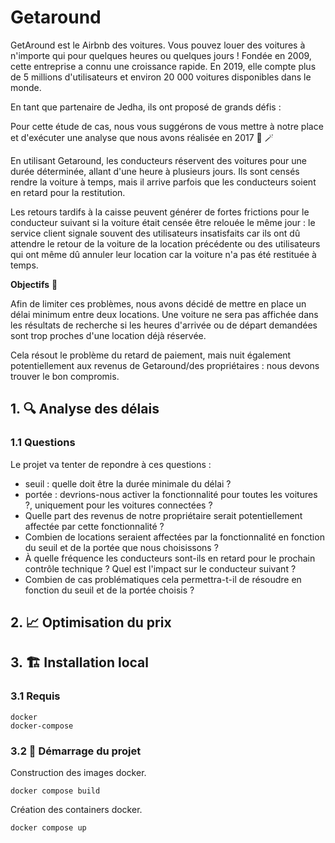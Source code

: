 # Getaround

GetAround est le Airbnb des voitures. Vous pouvez louer des voitures à n'importe qui pour quelques heures ou quelques jours ! Fondée en 2009, cette entreprise a connu une croissance rapide. En 2019, elle compte plus de 5 millions d'utilisateurs et environ 20 000 voitures disponibles dans le monde.

En tant que partenaire de Jedha, ils ont proposé de grands défis :

Pour cette étude de cas, nous vous suggérons de vous mettre à notre place et d'exécuter une analyse que nous avons réalisée en 2017 🔮 🪄

En utilisant Getaround, les conducteurs réservent des voitures pour une durée déterminée, allant d'une heure à plusieurs jours. Ils sont censés rendre la voiture à temps, mais il arrive parfois que les conducteurs soient en retard pour la restitution.

Les retours tardifs à la caisse peuvent générer de fortes frictions pour le conducteur suivant si la voiture était censée être relouée le même jour : le service client signale souvent des utilisateurs insatisfaits car ils ont dû attendre le retour de la voiture de la location précédente ou des utilisateurs qui ont même dû annuler leur location car la voiture n'a pas été restituée à temps.

**Objectifs** 🎯

Afin de limiter ces problèmes, nous avons décidé de mettre en place un délai minimum entre deux locations. Une voiture ne sera pas affichée dans les résultats de recherche si les heures d'arrivée ou de départ demandées sont trop proches d'une location déjà réservée.

Cela résout le problème du retard de paiement, mais nuit également potentiellement aux revenus de Getaround/des propriétaires : nous devons trouver le bon compromis.

## 1. 🔍️ Analyse des délais

### 1.1 Questions

Le projet va tenter de repondre à ces questions :

- seuil : quelle doit être la durée minimale du délai ?
- portée : devrions-nous activer la fonctionnalité pour toutes les voitures ?, uniquement pour les voitures connectées ?
- Quelle part des revenus de notre propriétaire serait potentiellement affectée par cette fonctionnalité ?
- Combien de locations seraient affectées par la fonctionnalité en fonction du seuil et de la portée que nous choisissons ?
- À quelle fréquence les conducteurs sont-ils en retard pour le prochain contrôle technique ? Quel est l'impact sur le conducteur suivant ?
- Combien de cas problématiques cela permettra-t-il de résoudre en fonction du seuil et de la portée choisis ?

## 2. 📈 Optimisation du prix

## 3. 🏗️ Installation local

### 3.1 Requis

```
docker
docker-compose
```

### 3.2 🚀 Démarrage du projet

Construction des images docker.

```
docker compose build
```

Création des containers docker.

```
docker compose up
```
